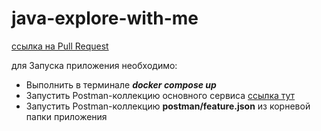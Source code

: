 # java-explore-with-me

[ссылка на Pull Request](https://github.com/SergeyAnosov/java-explore-with-me/pull/5 "ссылка")



для Запуска приложения необходимо:
- Выполнить в терминале ***docker compose up***
- Запустить Postman-коллекцию основного сервиса [ссылка тут](https://github.com/yandex-praktikum/java-explore-with-me/blob/main_svc/postman/ewm-main-service.json "ссылка")
- Запустить Postman-коллекцию **postman/feature.json** из корневой папки приложения
